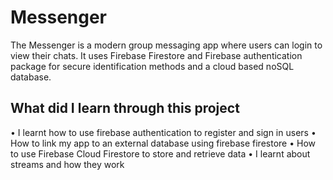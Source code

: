 # Messenger
The Messenger is a modern group messaging app where users can login to view their chats. It uses Firebase Firestore and Firebase authentication package for secure identification methods and a cloud based noSQL database.  

## What did I learn through this project

•	I learnt how to use firebase authentication to register and sign in users
•	How to link my app to an external database using firebase firestore
•	How to use Firebase Cloud Firestore to store and retrieve data 
•	I learnt about streams and how they work
